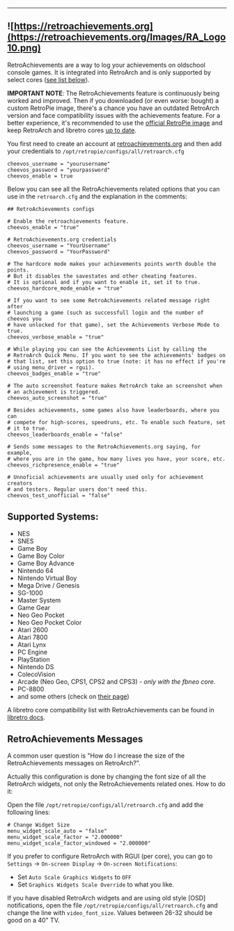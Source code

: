 -----------------------
![https://retroachievements.org](https://retroachievements.org/Images/RA_Logo10.png)
-----------------------
RetroAchievements are a way to log your achievements on oldschool console games. It is integrated into RetroArch and is only supported by select cores ([see list below](#supported-systems)).

**IMPORTANT NOTE**: The RetroAchievements feature is continuously being worked and improved. Then if you downloaded (or even worse: bought) a custom RetroPie image, there's a chance you have an outdated RetroArch version and face compatibility issues with the achievements feature. For a better experience, it's recommended to use the [official RetroPie image](https://retropie.org.uk/download/) and keep RetroArch and libretro cores [up to date](https://retropie.org.uk/docs/Updating-RetroPie/#updatinginstalling-individual-packages).

You first need to create an account at [retroachievements.org](https://retroachievements.org/) and then add your credentials to `/opt/retropie/configs/all/retroarch.cfg`

```
cheevos_username = "yourusername"
cheevos_password = "yourpassword"
cheevos_enable = true
```

Below you can see all the RetroAchievements related options that you can use in the `retroarch.cfg` and the explanation in the comments:

```
## RetroAchievements configs

# Enable the retroachievements feature.
cheevos_enable = "true"

# RetroAchievements.org credentials
cheevos_username = "YourUsername"
cheevos_password = "YourPassword"

# The hardcore mode makes your achievements points worth double the points.
# But it disables the savestates and other cheating features.
# It is optional and if you want to enable it, set it to true.
cheevos_hardcore_mode_enable = "true"

# If you want to see some RetroAchievements related message right after
# launching a game (such as successfull login and the number of cheevos you
# have unlocked for that game), set the Achievements Verbose Mode to true.
cheevos_verbose_enable = "true"

# While playing you can see the Achievements List by calling the
# RetroArch Quick Menu. If you want to see the achievements' badges on
# that list, set this option to true (note: it has no effect if you're
# using menu_driver = rgui).
cheevos_badges_enable = "true"

# The auto screenshot feature makes RetroArch take an screenshot when
# an achievement is triggered.
cheevos_auto_screenshot = "true"

# Besides achievements, some games also have leaderboards, where you can
# compete for high-scores, speedruns, etc. To enable such feature, set 
# it to true.
cheevos_leaderboards_enable = "false"

# Sends some messages to the RetroAchievements.org saying, for example,
# where you are in the game, how many lives you have, your score, etc.
cheevos_richpresence_enable = "true"

# Unnoficial achievements are usually used only for achievement creators
# and testers. Regular users don't need this.
cheevos_test_unofficial = "false"
```


## Supported Systems:

* NES
* SNES
* Game Boy
* Game Boy Color
* Game Boy Advance
* Nintendo 64
* Nintendo Virtual Boy
* Mega Drive / Genesis
* SG-1000
* Master System
* Game Gear
* Neo Geo Pocket
* Neo Geo Pocket Color
* Atari 2600
* Atari 7800
* Atari Lynx
* PC Engine
* PlayStation
* Nintendo DS
* ColecoVision
* Arcade (Neo Geo, CPS1, CPS2 and CPS3) - *only with the fbneo core*.
* PC-8800
* and some others (check on [their page](https://retroachievements.org))

A libretro core compatibility list with RetroAchievements can be found in [libretro docs](https://docs.libretro.com/guides/retroachievements/).


## RetroAchievements Messages

A common user question is "How do I increase the size of the RetroAchievements messages on RetroArch?".

Actually this configuration is done by changing the font size of all the RetroArch widgets, not only the RetroAchievements related ones. How to do it:

Open the file `/opt/retropie/configs/all/retroarch.cfg` and add the following lines:
```
# Change Widget Size
menu_widget_scale_auto = "false"
menu_widget_scale_factor = "2.000000"
menu_widget_scale_factor_windowed = "2.000000"
```

If you prefer to configure RetroArch with RGUI (per core), you can go to `Settings` -> `On-screen Display` -> `On-screen Notifications`:
* Set `Auto Scale Graphics Widgets` to `OFF`
* Set `Graphics Widgets Scale Override` to what you like.

If you have disabled RetroArch widgets and are using old style [OSD] notifications, open the file `/opt/retropie/configs/all/retroarch.cfg` and change the line with `video_font_size`. Values between 26-32 should be good on a 40" TV.
